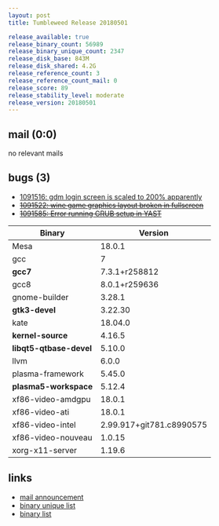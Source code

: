 ```yaml
---
layout: post
title: Tumbleweed Release 20180501

release_available: true
release_binary_count: 56989
release_binary_unique_count: 2347
release_disk_base: 843M
release_disk_shared: 4.2G
release_reference_count: 3
release_reference_count_mail: 0
release_score: 89
release_stability_level: moderate
release_version: 20180501
---
```


## mail (0:0)

no relevant mails

## bugs (3)

<!--more-->

- [1091516: gdm login screen is scaled to 200% apparently](https://bugzilla.opensuse.org/show_bug.cgi?id=1091516)
- ~~[1091522: wine game graphics layout broken in fullscreen](https://bugzilla.opensuse.org/show_bug.cgi?id=1091522)~~
- ~~[1091585: Error running GRUB setup in YAST](https://bugzilla.opensuse.org/show_bug.cgi?id=1091585)~~

Binary | Version
--- | ---
Mesa | 18.0.1
gcc | 7
**gcc7** | 7.3.1+r258812
gcc8 | 8.0.1+r259636
gnome-builder | 3.28.1
**gtk3-devel** | 3.22.30
kate | 18.04.0
**kernel-source** | 4.16.5
**libqt5-qtbase-devel** | 5.10.0
llvm | 6.0.0
plasma-framework | 5.45.0
**plasma5-workspace** | 5.12.4
xf86-video-amdgpu | 18.0.1
xf86-video-ati | 18.0.1
xf86-video-intel | 2.99.917+git781.c8990575
xf86-video-nouveau | 1.0.15
xorg-x11-server | 1.19.6

## links

- [mail announcement](https://lists.opensuse.org/opensuse-factory/2018-05/msg00024.html)
- [binary unique list](http://download.tumbleweed.boombatower.com/20180501/rpm.unique.list)
- [binary list](http://download.tumbleweed.boombatower.com/20180501/rpm.list)
